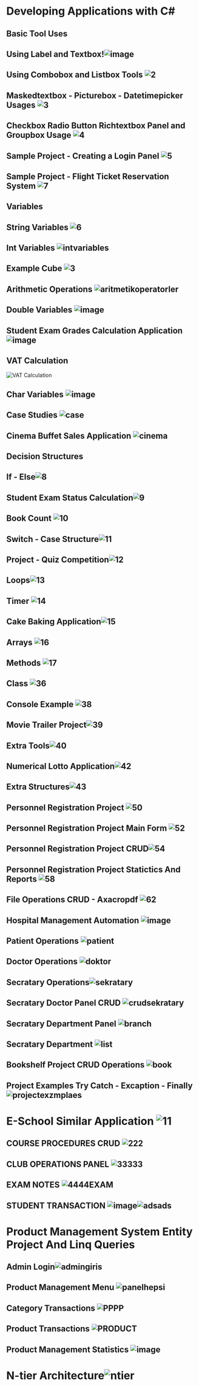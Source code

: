 # Developing Applications with C#           
## Basic Tool Uses          
## Using Label and Textbox!![image](https://github.com/omerfarukkpala/Developing-Applications-with-C-/assets/101570820/e77965e9-c3d6-4ac1-84e2-619ead367432)
## Using Combobox and Listbox Tools ![2](https://github.com/omerfarukkpala/Developing-Applications-with-C-/assets/101570820/f9756931-5c73-45ed-9fdb-c5613bf3004b)
## Maskedtextbox - Picturebox - Datetimepicker Usages ![3](https://github.com/omerfarukkpala/Developing-Applications-with-C-/assets/101570820/9063cde1-a39e-41c1-a66f-65a996f42b5d)
## Checkbox Radio Button Richtextbox Panel and Groupbox Usage ![4](https://github.com/omerfarukkpala/Developing-Applications-with-C-/assets/101570820/0c915562-1df0-4712-8ebd-7c8659ca9b68)
## Sample Project - Creating a Login Panel ![5](https://github.com/omerfarukkpala/Developing-Applications-with-C-/assets/101570820/826bee14-18eb-4301-9845-6378dcd77c55)
## Sample Project - Flight Ticket Reservation System ![7](https://github.com/omerfarukkpala/Developing-Applications-with-C-/assets/101570820/f967e556-b6a7-436b-b320-b9366cb819fd)
## Variables
## String Variables ![6](https://github.com/omerfarukkpala/Developing-Applications-with-C-/assets/101570820/e348710c-3cdd-48ce-b955-fbc8d05de2a0)
## Int Variables ![intvariables](https://github.com/omerfarukkpala/Developing-Applications-with-C-/assets/101570820/775c3838-2c6e-4ad2-8167-c59348486a5d)
## Example Cube ![3](https://github.com/omerfarukkpala/Developing-Applications-with-C-/assets/101570820/5ea24c5d-782a-485e-bc9d-b44125e9409e)
## Arithmetic Operations ![aritmetikoperatorler](https://github.com/omerfarukkpala/Developing-Applications-with-C-/assets/101570820/b50e9b07-5bad-4109-af8f-43f4fb701554)
## Double Variables ![image](https://github.com/omerfarukkpala/Developing-Applications-with-C-/assets/101570820/47fe3b7b-5ef2-47e7-b9c8-7ef87caeb345) 
## Student Exam Grades Calculation Application ![image](https://github.com/omerfarukkpala/Developing-Applications-with-C-/assets/101570820/895ec804-5e52-4fb9-9ce0-c5024d83971c)
## VAT Calculation
![VAT Calculation](https://github.com/omerfarukkpala/Developing-Applications-with-C-/assets/101570820/67f2c704-6039-4800-bcbb-3ef660856ebc)
## Char Variables ![image](https://github.com/omerfarukkpala/Developing-Applications-with-C-/assets/101570820/4f4be6d2-b80d-4ca0-93f6-703cd07aa29d)
## Case Studies ![case](https://github.com/omerfarukkpala/Developing-Applications-with-C-/assets/101570820/e1bd3a62-238c-4b8d-9237-9d5140d9c09b)
## Cinema Buffet Sales Application ![cinema](https://github.com/omerfarukkpala/Developing-Applications-with-C-/assets/101570820/e2574075-06c0-4b60-81b7-f02f562b3497)
## Decision Structures
## If - Else![8](https://github.com/omerfarukkpala/Developing-Applications-with-C-/assets/101570820/02858eae-350c-4a17-be17-13c2e54227c3)
## Student Exam Status Calculation![9](https://github.com/omerfarukkpala/Developing-Applications-with-C-/assets/101570820/e38a2a28-db03-48e6-8049-f5050034494b)
## Book Count ![10](https://github.com/omerfarukkpala/Developing-Applications-with-C-/assets/101570820/15a7decc-08a2-489a-b8de-6710f25f9f0f)
## Switch - Case Structure![11](https://github.com/omerfarukkpala/Developing-Applications-with-C-/assets/101570820/07bf25ce-4287-45ce-9e9a-95628afee480)
## Project - Quiz Competition![12](https://github.com/omerfarukkpala/Developing-Applications-with-C-/assets/101570820/97ae1a79-3b4e-4769-a0e5-9c529f884104)
## Loops![13](https://github.com/omerfarukkpala/Developing-Applications-with-C-/assets/101570820/42647af8-4278-45e5-a240-edbf7ade9143)
## Timer ![14](https://github.com/omerfarukkpala/Developing-Applications-with-C-/assets/101570820/55fd02cb-4462-443a-a474-bdd5fd23473d)
## Cake Baking Application![15](https://github.com/omerfarukkpala/Developing-Applications-with-C-/assets/101570820/92d3b9bc-428f-44d6-92f6-f4a6f7385686)
## Arrays ![16](https://github.com/omerfarukkpala/Developing-Applications-with-C-/assets/101570820/b88a10cf-3028-4852-b906-3482fa932702)
## Methods ![17](https://github.com/omerfarukkpala/Developing-Applications-with-C-/assets/101570820/720bcd49-626f-44b6-b1a4-41dcbbd65dfb)
## Class ![36](https://github.com/omerfarukkpala/Developing-Applications-with-C-/assets/101570820/aa4f550d-7e16-455e-8287-66d2548da2b1)
## Console Example  ![38](https://github.com/omerfarukkpala/Developing-Applications-with-C-/assets/101570820/63172d7f-e43b-449a-9cf0-45cd985915ec)
## Movie Trailer Project![39](https://github.com/omerfarukkpala/Developing-Applications-with-C-/assets/101570820/91a454e4-2d0d-48cd-9bb7-9e281dc6bd2f)
## Extra Tools![40](https://github.com/omerfarukkpala/Developing-Applications-with-C-/assets/101570820/961a0bee-f1af-45f9-b752-3700a86eaf30)
## Numerical Lotto Application![42](https://github.com/omerfarukkpala/Developing-Applications-with-C-/assets/101570820/f43a2f14-5843-4128-bbbf-22cda0cba035)
## Extra Structures![43](https://github.com/omerfarukkpala/Developing-Applications-with-C-/assets/101570820/6f66d26f-39e8-4ea1-b982-0cfdf9451d8a)
## Personnel Registration Project ![50](https://github.com/omerfarukkpala/Developing-Applications-with-C-/assets/101570820/722461a8-f44d-4349-9d78-f29ac012541c)
## Personnel Registration Project Main Form ![52](https://github.com/omerfarukkpala/Developing-Applications-with-C-/assets/101570820/7a3f9640-8d66-4b51-9373-ef8e99130d49)
## Personnel Registration Project CRUD![54](https://github.com/omerfarukkpala/Developing-Applications-with-C-/assets/101570820/714398f2-c007-4cb2-af79-1dc0ea2c702a)
## Personnel Registration Project Statictics And  Reports ![58](https://github.com/omerfarukkpala/Developing-Applications-with-C-/assets/101570820/ca6aa6df-354e-457f-878a-fb3b540cee3f)
## File Operations CRUD - Axacropdf ![62](https://github.com/omerfarukkpala/Developing-Applications-with-C-/assets/101570820/6cc64961-e4b5-471b-85a2-773b33272783)
## Hospital Management Automation ![image](https://github.com/omerfarukkpala/Developing-Applications-with-C-/assets/101570820/4a30317e-8220-426f-992e-c0c4be509b0d)
## Patient Operations ![patient](https://github.com/omerfarukkpala/Developing-Applications-with-C-/assets/101570820/465ded8d-72b6-475a-b8d3-601c034303a0)
## Doctor Operations ![doktor](https://github.com/omerfarukkpala/Developing-Applications-with-C-/assets/101570820/2ed7aaa3-cf8c-47e3-9695-95637acdf93f)
## Secratary Operations![sekratary](https://github.com/omerfarukkpala/Developing-Applications-with-C-/assets/101570820/f9ece8e4-fdfe-4fad-9c0d-ddeb87c0ce4e)
## Secratary Doctor Panel CRUD ![crudsekratary](https://github.com/omerfarukkpala/Developing-Applications-with-C-/assets/101570820/c0bc3efa-8147-4bf3-a520-7e774f26ad91)
## Secratary Department Panel  ![branch](https://github.com/omerfarukkpala/Developing-Applications-with-C-/assets/101570820/aec9039c-b117-4814-b170-fc13d0849b15)
## Secratary Department ![list](https://github.com/omerfarukkpala/Developing-Applications-with-C-/assets/101570820/9b737c18-10d0-4dcb-8eef-2e6fad2383ea)
## Bookshelf Project CRUD Operations ![book](https://github.com/omerfarukkpala/Developing-Applications-with-C-/assets/101570820/fc71a1e6-c569-49b4-954a-50ac79faa83e)
## Project Examples Try Catch - Excaption - Finally ![projectexzmplaes](https://github.com/omerfarukkpala/Developing-Applications-with-C-Sharp/assets/101570820/10ef7209-219e-48ad-8dc7-7ad79dff5884)
# E-School Similar Application ![11](https://github.com/omerfarukkpala/Developing-Applications-with-C-Sharp/assets/101570820/26fbe0a0-9676-4b6b-928f-624c268e482d)
## COURSE PROCEDURES CRUD ![222](https://github.com/omerfarukkpala/Developing-Applications-with-C-Sharp/assets/101570820/b9a31655-2816-4bfd-bad2-62469ead1b0d)
## CLUB OPERATIONS PANEL ![33333](https://github.com/omerfarukkpala/Developing-Applications-with-C-Sharp/assets/101570820/bfab7f5f-13e9-4ecf-97ea-8e9017034576)
## EXAM NOTES ![4444EXAM](https://github.com/omerfarukkpala/Developing-Applications-with-C-Sharp/assets/101570820/bbdaec5d-8ca6-4153-b244-144347a577f0)
## STUDENT TRANSACTION ![image](https://github.com/omerfarukkpala/Developing-Applications-with-C-Sharp/assets/101570820/9584dad5-cb57-4038-9964-578ca66d9781)![adsads](https://github.com/omerfarukkpala/Developing-Applications-with-C-Sharp/assets/101570820/e75c089e-46ca-46f8-97f6-79acaeaca7e5)
# Product Management System Entity Project And  Linq Queries 
## Admin  Login![admingiris](https://github.com/omerfarukkpala/Developing-Applications-with-C-Sharp/assets/101570820/ca50764d-7171-4007-bece-03b72aa70135)
##  Product Management Menu ![panelhepsi](https://github.com/omerfarukkpala/Developing-Applications-with-C-Sharp/assets/101570820/7160e466-4ac2-46fb-8e09-d6449aa549df)
## Category Transactions ![PPPP](https://github.com/omerfarukkpala/Developing-Applications-with-C-Sharp/assets/101570820/d6737b70-5afa-4e93-9d8e-06b14edcb35c)
## Product Transactions ![PRODUCT](https://github.com/omerfarukkpala/Developing-Applications-with-C-Sharp/assets/101570820/546a2f86-3e54-4137-9791-16c12010eab9)
## Product Management Statistics ![image](https://github.com/omerfarukkpala/Developing-Applications-with-C-Sharp/assets/101570820/8c05edc4-ce64-4b43-a57e-bc25456baffc)
# N-tier Architecture![ntier](https://github.com/omerfarukkpala/Developing-Applications-with-C-Sharp/assets/101570820/a1725b3c-0fc4-45e1-b9b8-b27344eaafcc)







